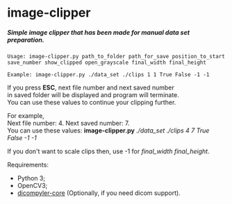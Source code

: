 # image-clipper

##### Simple image clipper that has been made for manual data set preparation.

```
Usage: image-clipper.py path_to_folder path_for_save position_to_start save_number show_clipped open_grayscale final_width final_height
```

```
Example: image-clipper.py ./data_set ./clips 1 1 True False -1 -1
```

If you press **ESC**, next file number and next saved number  
in saved folder will be displayed and program will terminate.  
You can use these values to continue your clipping further.

For example,  
Next file number: 4.
Next saved number: 7.  
You can use these values: **image-clipper.py** *./data_set* *./clips* *4* *7* *True* *False* *-1* *-1*

If you don't want to scale clips then, use -1 for *final_width* *final_height*.

Requirements:
- Python 3;
- OpenCV3;
- <a href="https://github.com/dicompyler/dicompyler-core" target="_blank">dicompyler-core</a> (Optionally, if you need dicom support).
